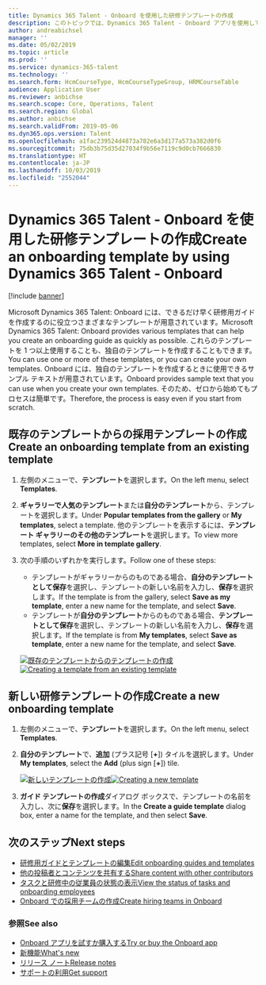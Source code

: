 ```yaml
---
title: Dynamics 365 Talent - Onboard を使用した研修テンプレートの作成
description: このトピックでは、Dynamics 365 Talent - Onboard アプリを使用して新規採用者向けの研修用ガイドのテンプレートを作成する方法について説明します。 このタスクは、人事管理 (HCM) の採用から退職までの戦略における重要な第一歩です。
author: andreabichsel
manager: ''
ms.date: 05/02/2019
ms.topic: article
ms.prod: ''
ms.service: dynamics-365-talent
ms.technology: ''
ms.search.form: HcmCourseType, HcmCourseTypeGroup, HRMCourseTable
audience: Application User
ms.reviewer: anbichse
ms.search.scope: Core, Operations, Talent
ms.search.region: Global
ms.author: anbichse
ms.search.validFrom: 2019-05-06
ms.dyn365.ops.version: Talent
ms.openlocfilehash: a1fac239524d4873a782e6a3d177a573a382d0f6
ms.sourcegitcommit: 75db3b75d35d27034f9b56e7119c9d0cb7666830
ms.translationtype: HT
ms.contentlocale: ja-JP
ms.lasthandoff: 10/03/2019
ms.locfileid: "2552044"
---
```

# <a name="create-an-onboarding-template-by-using-dynamics-365-talent---onboard"></a><span data-ttu-id="37ac4-104">Dynamics 365 Talent - Onboard を使用した研修テンプレートの作成</span><span class="sxs-lookup"><span data-stu-id="37ac4-104">Create an onboarding template by using Dynamics 365 Talent - Onboard</span></span>

[!include [banner](includes/banner.md)]

<span data-ttu-id="37ac4-105">Microsoft Dynamics 365 Talent: Onboard には、できるだけ早く研修用ガイドを作成するのに役立つさまざまなテンプレートが用意されています。</span><span class="sxs-lookup"><span data-stu-id="37ac4-105">Microsoft Dynamics 365 Talent: Onboard provides various templates that can help you create an onboarding guide as quickly as possible.</span></span> <span data-ttu-id="37ac4-106">これらのテンプレートを 1 つ以上使用することも、独自のテンプレートを作成することもできます。</span><span class="sxs-lookup"><span data-stu-id="37ac4-106">You can use one or more of these templates, or you can create your own templates.</span></span> <span data-ttu-id="37ac4-107">Onboard には、独自のテンプレートを作成するときに使用できるサンプル テキストが用意されています。</span><span class="sxs-lookup"><span data-stu-id="37ac4-107">Onboard provides sample text that you can use when you create your own templates.</span></span> <span data-ttu-id="37ac4-108">そのため、ゼロから始めてもプロセスは簡単です。</span><span class="sxs-lookup"><span data-stu-id="37ac4-108">Therefore, the process is easy even if you start from scratch.</span></span>

## <a name="create-an-onboarding-template-from-an-existing-template"></a><span data-ttu-id="37ac4-109">既存のテンプレートからの採用テンプレートの作成</span><span class="sxs-lookup"><span data-stu-id="37ac4-109">Create an onboarding template from an existing template</span></span>

1. <span data-ttu-id="37ac4-110">左側のメニューで、**テンプレート**を選択します。</span><span class="sxs-lookup"><span data-stu-id="37ac4-110">On the left menu, select **Templates**.</span></span>
2. <span data-ttu-id="37ac4-111">**ギャラリーで人気のテンプレート**または**自分のテンプレート**から、テンプレートを選択します。</span><span class="sxs-lookup"><span data-stu-id="37ac4-111">Under **Popular templates from the gallery** or **My templates**, select a template.</span></span> <span data-ttu-id="37ac4-112">他のテンプレートを表示するには、**テンプレート ギャラリーのその他のテンプレート**を選択します。</span><span class="sxs-lookup"><span data-stu-id="37ac4-112">To view more templates, select **More in template gallery**.</span></span>
3. <span data-ttu-id="37ac4-113">次の手順のいずれかを実行します。</span><span class="sxs-lookup"><span data-stu-id="37ac4-113">Follow one of these steps:</span></span>

    - <span data-ttu-id="37ac4-114">テンプレートがギャラリーからのものである場合、**自分のテンプレートとして保存**を選択し、テンプレートの新しい名前を入力し、**保存**を選択します。</span><span class="sxs-lookup"><span data-stu-id="37ac4-114">If the template is from the gallery, select **Save as my template**, enter a new name for the template, and select **Save**.</span></span>
    - <span data-ttu-id="37ac4-115">テンプレートが**自分のテンプレート**からのものである場合、**テンプレートとして保存**を選択し、テンプレートの新しい名前を入力し、**保存**を選択します。</span><span class="sxs-lookup"><span data-stu-id="37ac4-115">If the template is from **My templates**, select **Save as template**, enter a new name for the template, and select **Save**.</span></span>

    <span data-ttu-id="37ac4-116">[![既存のテンプレートからのテンプレートの作成](./media/onboard-save-template.png)](./media/onboard-save-template.png)</span><span class="sxs-lookup"><span data-stu-id="37ac4-116">[![Creating a template from an existing template](./media/onboard-save-template.png)](./media/onboard-save-template.png)</span></span>

## <a name="create-a-new-onboarding-template"></a><span data-ttu-id="37ac4-117">新しい研修テンプレートの作成</span><span class="sxs-lookup"><span data-stu-id="37ac4-117">Create a new onboarding template</span></span>

1. <span data-ttu-id="37ac4-118">左側のメニューで、**テンプレート**を選択します。</span><span class="sxs-lookup"><span data-stu-id="37ac4-118">On the left menu, select **Templates**.</span></span>
2. <span data-ttu-id="37ac4-119">**自分のテンプレート**で、**追加** (プラス記号 \[**+**\]) タイルを選択します。</span><span class="sxs-lookup"><span data-stu-id="37ac4-119">Under **My templates**, select the **Add** (plus sign \[**+**\]) tile.</span></span>

    <span data-ttu-id="37ac4-120">[![新しいテンプレートの作成](./media/onboard-create-new-template.png)](./media/onboard-create-new-template.png)</span><span class="sxs-lookup"><span data-stu-id="37ac4-120">[![Creating a new template](./media/onboard-create-new-template.png)](./media/onboard-create-new-template.png)</span></span>

3. <span data-ttu-id="37ac4-121">**ガイド テンプレートの作成**ダイアログ ボックスで、テンプレートの名前を入力し、次に**保存**を選択します。</span><span class="sxs-lookup"><span data-stu-id="37ac4-121">In the **Create a guide template** dialog box, enter a name for the template, and then select **Save**.</span></span>

## <a name="next-steps"></a><span data-ttu-id="37ac4-122">次のステップ</span><span class="sxs-lookup"><span data-stu-id="37ac4-122">Next steps</span></span>

- [<span data-ttu-id="37ac4-123">研修用ガイドとテンプレートの編集</span><span class="sxs-lookup"><span data-stu-id="37ac4-123">Edit onboarding guides and templates</span></span>](./onboard-edit-guides-templates.md)
- [<span data-ttu-id="37ac4-124">他の投稿者とコンテンツを共有する</span><span class="sxs-lookup"><span data-stu-id="37ac4-124">Share content with other contributors</span></span>](./onboard-share-template.md)
- [<span data-ttu-id="37ac4-125">タスクと研修中の従業員の状態の表示</span><span class="sxs-lookup"><span data-stu-id="37ac4-125">View the status of tasks and onboarding employees</span></span>](./onboard-view-status.md)
- [<span data-ttu-id="37ac4-126">Onboard での採用チームの作成</span><span class="sxs-lookup"><span data-stu-id="37ac4-126">Create hiring teams in Onboard</span></span>](./onboard-create-team.md)

### <a name="see-also"></a><span data-ttu-id="37ac4-127">参照</span><span class="sxs-lookup"><span data-stu-id="37ac4-127">See also</span></span>

- [<span data-ttu-id="37ac4-128">Onboard アプリを試すか購入する</span><span class="sxs-lookup"><span data-stu-id="37ac4-128">Try or buy the Onboard app</span></span>](https://dynamics.microsoft.com/talent/onboard/)
- [<span data-ttu-id="37ac4-129">新機能</span><span class="sxs-lookup"><span data-stu-id="37ac4-129">What's new</span></span>](./whats-new.md)
- [<span data-ttu-id="37ac4-130">リリース ノート</span><span class="sxs-lookup"><span data-stu-id="37ac4-130">Release notes</span></span>](https://docs.microsoft.com/business-applications-release-notes/index)
- [<span data-ttu-id="37ac4-131">サポートの利用</span><span class="sxs-lookup"><span data-stu-id="37ac4-131">Get support</span></span>](./talent-support.md)
